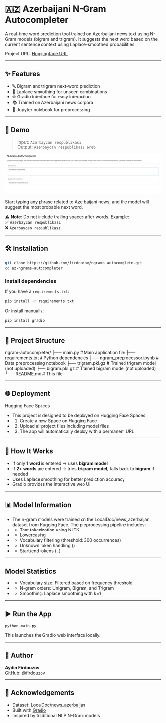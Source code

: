 # 🇦🇿 Azerbaijani N-Gram Autocompleter

A real-time word prediction tool trained on Azerbaijani news text using N-Gram models (bigram and trigram). It suggests the next word based on the current sentence context using Laplace-smoothed probabilities.

Project URL: [Huggingface URL](https://huggingface.co/spaces/firdouzov/autocompleter)

---

## ✨ Features

- 🔤 Bigram and trigram next-word prediction  
- 🧠 Laplace smoothing for unseen combinations  
- 🌐 Gradio interface for easy interaction  
- 📚 Trained on Azerbaijani news corpora  
- 🧪 Jupyter notebook for preprocessing  

---

## 🚀 Demo

> Input: `Azərbaycan respublikası`  
> Output: `Azərbaycan respublikası ərəb`

![Alt text](/autocomplete.png?raw=true "Screenshot Title")

Start typing any phrase related to Azerbaijani news, and the model will suggest the most probable next word.

⚠️ **Note**: Do not include trailing spaces after words. Example:  
✅ `Azərbaycan respublikası`  
❌ `Azərbaycan respublikası `

---

## 🛠️ Installation

```bash
git clone https://github.com/firdouzov/ngrams_autocomplete.git
cd az-ngrams-autocompleter
```

### Install dependencies

If you have a `requirements.txt`:

```bash
pip install -r requirements.txt
```

Or install manually:

```bash
pip install gradio
```

---

## 📁 Project Structure

ngram-autocompleter/
├── main.py                 # Main application file
├── requirements.txt        # Python dependencies
├── ngram_preprocessor.ipynb # Data preprocessing notebook
├── trigram.pkl.gz         # Trained trigram model (not uploaded)
├── bigram.pkl.gz          # Trained bigram model (not uploaded)
└── README.md              # This file

---
## 🌐 Deployment
Hugging Face Spaces
- This project is designed to be deployed on Hugging Face Spaces:
- 1. Create a new Space on Hugging Face
- 2. Upload all project files including model files
- 3. The app will automatically deploy with a permanent URL
   
---

## 🧠 How It Works

- If only **1 word** is entered → uses **bigram model**  
- If **2+ words** are entered → tries **trigram model**, falls back to **bigram** if needed  
- Uses Laplace smoothing for better prediction accuracy  
- Gradio provides the interactive web UI  

---

## 📊 Model Information

- The n-gram models were trained on the LocalDoc/news_azerbaijan dataset from Hugging Face. The preprocessing pipeline includes:
- * Text tokenization using NLTK
- * Lowercasing
- * Vocabulary filtering (threshold: 300 occurrences)
- * Unknown token handling (<UNK>)
- * Start/end tokens (<s>, </s>)

---
## Model Statistics
- * Vocabulary size: Filtered based on frequency threshold
- * N-gram orders: Unigram, Bigram, and Trigram
- * Smoothing: Laplace smoothing with k=1
---

## ▶️ Run the App

```bash
python main.py
```

This launches the Gradio web interface locally.

---

## 👤 Author

**Aydin Firdouzov**  
GitHub: [@firdouzov](https://github.com/firdouzov)

---

## 🙌 Acknowledgements
- Dataset: [LocalDoc/news_azerbaijan](https://huggingface.co/datasets/LocalDoc/news_azerbaijan)
- Built with [Gradio](https://gradio.app)  
- Inspired by traditional NLP N-Gram models  
